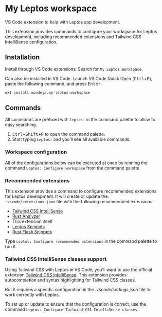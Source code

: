 <!-- markdownlint-disable no-inline-html -->

# My Leptos workspace

VS Code extension to help with Leptos app development.

This extension provides commands to configure your workspace for Leptos
development, including recommended extensions and Tailwind CSS IntelliSense
configuration.

## Installation

Install through VS Code extensions. Search for `My Leptos Workspace`.

Can also be installed in VS Code. Launch VS Code Quick Open
(<kbd>Ctrl</kbd>+<kbd>P</kbd>), paste the following command,
and press <kbd>Enter</kbd>.

```sh
ext install mondeja.my-leptos-workspace
```

## Commands

All commands are prefixed with `Leptos:` in the command palette to allow
for easy searching.

1. <kbd>Ctrl</kbd>+<kbd>Shift</kbd>+<kbd>P</kbd> to open the command palette.
1. Start typing `Leptos:` and you'll see all available commands.

### Workspace configuration

All of the configurations below can be executed at once by running the command
`Leptos: Configure workspace` from the command palette.

### Recommended extensions

This extension provides a command to configure recommended extensions for
Leptos development. It will create or update the `.vscode/extensions.json` file
with the following recommended extensions:

- [Tailwind CSS IntelliSense]
- [Rust Analyzer]
- This extension itself
- [Leptos Snippets]
- [Rust Flash Snippets]

Type `Leptos: Configure recommended extensions` in the command palette to run it.

### Tailwind CSS IntelliSense classes support

Using Tailwind CSS with Leptos in VS Code, you'll want to use the official
extension [Tailwind CSS IntelliSense]. This extension provides autocompletion and
syntax highlighting for Tailwind CSS classes.

But it requires a specific configuration in the *.vscode/settings.json* file to
work correctly with Leptos.

To set up or update to ensure that the configuration is correct, use
the command `Leptos: Configure Tailwind CSS IntelliSense classes`.

[Tailwind CSS IntelliSense]: https://marketplace.visualstudio.com/items?itemName=bradlc.vscode-tailwindcss
[Rust Analyzer]: https://marketplace.visualstudio.com/items?itemName=rust-lang.rust-analyzer
[Leptos Snippets]: https://marketplace.visualstudio.com/items?itemName=mondeja.leptos-snippets
[Rust Flash Snippets]: https://marketplace.visualstudio.com/items?itemName=lorenzopirro.rust-flash-snippets
